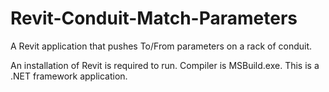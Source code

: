 # Revit-Conduit-Match-Parameters
A Revit application that pushes To/From parameters on a rack of conduit.

An installation of Revit is required to run. Compiler is MSBuild.exe. This is a .NET framework application.
